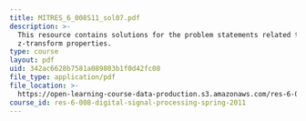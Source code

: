 ```yaml
---
title: MITRES_6_008S11_sol07.pdf
description: >-
  This resource contains solutions for the problem statements related to
  z-transform properties.
type: course
layout: pdf
uid: 342ac6628b7581a089803b1f0d42fc08
file_type: application/pdf
file_location: >-
  https://open-learning-course-data-production.s3.amazonaws.com/res-6-008-digital-signal-processing-spring-2011/342ac6628b7581a089803b1f0d42fc08_MITRES_6_008S11_sol07.pdf
course_id: res-6-008-digital-signal-processing-spring-2011
---
```

